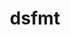 ---
title: "dsfmt"
layout: cache
categories: [package, develop-2025-07-13]
meta: {"compilers": ["gcc@11.4.0"], "num_specs": 1, "num_specs_by_stack": {"e4s": 1, "root": 1, "tutorial": 1}, "oss": ["ubuntu22.04"], "platforms": ["linux"], "stacks": ["e4s", "root", "tutorial"], "targets": ["x86_64_v3"], "versions": ["2.2.5"]}
spec_details: [{"compiler": "gcc@11.4.0", "hash": "7gtqxa2uvajgkrlvppp54fr474y2huht", "os": "ubuntu22.04", "platform": "linux", "size": "-", "stacks": ["e4s", "root", "tutorial"], "target": "x86_64_v3", "variants": ["build_system=makefile", "patches:=b79624c"], "versions": ["2.2.5"]}]
---